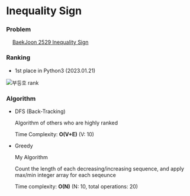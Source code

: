 # Inequality Sign
### Problem
<img src="https://d2gd6pc034wcta.cloudfront.net/tier/10.svg" width="13pt"> [BaekJoon 2529 Inequality Sign](https://www.acmicpc.net/problem/2529)

### Ranking

- 1st place in Python3 (2023.01.21)

![부등호 rank](https://user-images.githubusercontent.com/62281102/213830598-fde8e4a2-cf5c-4b35-85e1-0f3659386176.png)

### Algorithm

- DFS (Back-Tracking)

  Algorithm of others who are highly ranked

  Time Complexity: **O(V+E)** (V: 10)

- Greedy

  My Algorithm

  Count the length of each decreasing/increasing sequence, and apply max/min integer array for each seqeunce

  Time complexity: **O(N)** (N: 10, total operations: 20)
